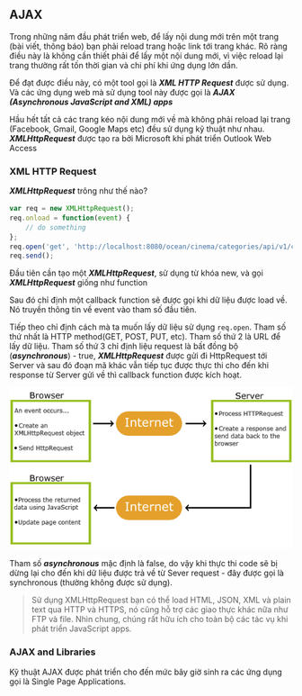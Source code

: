 ## AJAX

Trong những năm đầu phát triển web, để lấy nội dung mới trên một trang (bài viết, thông báo) bạn phải reload trang hoặc link tới trang khác. Rõ ràng điều này là không cần thiết phải để lấy một nội dung mới, vì việc reload lại trang thường rất tốn thời gian và chi phí khi ứng dụng lớn dần.

Để đạt được điều này, có một tool gọi là ***XML HTTP Request*** được sử dụng. Và các ứng dụng web mà sử dụng tool này được gọi là ***AJAX (Asynchronous JavaScript and XML) apps***

Hầu hết tất cả các trang kéo nội dung mới về mà không phải reload lại trang (Facebook, Gmail, Google Maps etc) đều sử dụng kỹ thuật như nhau. ***XMLHttpRequest*** được tạo ra bởi Microsoft khi phát triển Outlook Web Access

### XML HTTP Request

***XMLHttpRequest*** trông như thế nào?
```javascript
var req = new XMLHttpRequest();
req.onload = function(event) {
    // do something
};
req.open('get', 'http://localhost:8080/ocean/cinema/categories/api/v1/citys', true);
req.send();
```
Đầu tiên cần tạo một ***XMLHttpRequest***, sử dụng từ khóa new, và gọi ***XMLHttpRequest*** giống như function

Sau đó chỉ định một callback function sẽ được gọi khi dữ liệu được load về. Nó truyền thông tin về event vào tham số đầu tiên.

Tiếp theo chỉ định cách mà ta muốn lấy dữ liệu sử dụng ```req.open```. Tham số thứ nhất là HTTP method(GET, POST, PUT, etc). Tham số thứ 2 là URL để lấy dữ liệu. Tham số thứ 3 chỉ định liệu request là bất đồng bộ (***asynchronous***) - true, ***XMLHttpRequest*** được gửi đi HttpRequest tới Server và sau đó đoạn mã khác vẫn tiếp tục được thực thi cho đến khi response từ Server gửi về thì callback function được kích hoạt.

<div align="center"><img src="pic_ajax.png"/></div>

Tham số ***asynchronous*** mặc định là false, do vậy khi thực thi code sẽ bị dừng lại cho đến khi dữ liệu được trả về từ Sever request - đây được gọi là synchronous (thường không được sử dụng). 

> Sử dụng XMLHttpRequest bạn có thể load HTML, JSON, XML và plain text qua HTTP và HTTPS, nó cũng hỗ trợ các giao thực khác nữa như FTP và file. Nhìn chung, chúng rất hữu ích cho toàn bộ các tác vụ khi phát triển JavaScript apps.

### AJAX and Libraries
Kỹ thuật AJAX được phát triển cho đến mức bây giờ sinh ra các ứng dụng gọi là Single Page Applications.
